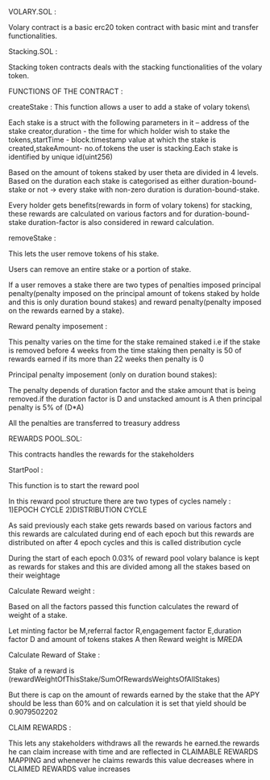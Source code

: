 VOLARY.SOL :

Volary contract is a basic erc20 token contract with basic mint and transfer functionalities.

Stacking.SOL :

Stacking token contracts deals with the stacking functionalities of the volary token.

FUNCTIONS OF THE CONTRACT :

createStake : 
 This function allows a user to add a stake of volary tokens\

Each stake is a struct with the following parameters in it – address of the stake creator,duration - the time for which holder wish to stake the tokens,startTime - block.timestamp value at which the stake is created,stakeAmount- no.of.tokens the user is stacking.Each stake is identified by unique id(uint256)

Based on the amount of tokens staked by user theta are divided in 4 levels.
Based on the  duration each stake is categorised as either duration-bound-stake or not → every stake with non-zero duration is duration-bound-stake.

Every holder gets benefits(rewards in form of volary tokens) for stacking, these rewards are calculated on various factors and for duration-bound-stake duration-factor is also considered in reward calculation.


removeStake :

This lets the user remove tokens of his stake.

Users can remove an entire stake or a portion of stake.


If a user removes a stake there are two types of penalties imposed principal penalty(penalty imposed on the principal amount of tokens staked by holde and this is only duration bound stakes) and reward penalty(penalty imposed on the rewards earned by a stake).

Reward penalty imposement :

This penalty varies on the time for the stake remained staked i.e if the stake is removed before 4 weeks from the time staking then penalty is 50 of rewards earned if its more than 22 weeks then penalty is 0

Principal penalty imposement (only on duration bound stakes):

The penalty depends of duration factor and the stake amount that is being removed.if the duration factor is D and unstacked amount is A then principal penalty is 5% of (D*A)

All the penalties are transferred to treasury address


REWARDS POOL.SOL:

This contracts handles the rewards for the stakeholders

StartPool :

This function is to start the reward pool

In this reward pool structure there are two types of cycles namely : 1)EPOCH CYCLE 2)DISTRIBUTION CYCLE

As said previously each stake gets rewards based on various factors and this rewards are calculated during end of each epoch but this rewards are distributed on after 4 epoch cycles and this is called distribution cycle

During the start of each epoch 0.03% of reward pool volary balance is kept as rewards for stakes and this are divided among all the stakes based on their weightage

Calculate Reward weight :

Based on all the factors  passed this function calculates the reward of weight of a stake.

Let minting factor be M,referral factor R,engagement factor E,duration factor D and amount of tokens stakes A then Reward weight is M*R*E*D*A

Calculate Reward of Stake :

Stake of a reward is (rewardWeightOfThisStake/SumOfRewardsWeightsOfAllStakes)

But there is cap on the amount of rewards earned by the stake that the APY should be less than 60% and on calculation it is set that yield should be 0.9079502202


CLAIM REWARDS :

This lets any stakeholders withdraws all the rewards he earned.the rewards he can claim increase with time and are reflected in CLAIMABLE REWARDS MAPPING and whenever he claims rewards this value decreases where in CLAIMED REWARDS value increases
